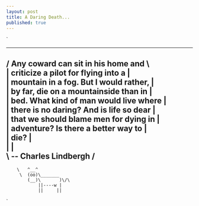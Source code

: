 ```yaml
---
layout: post
title: A Daring Death...
published: true
---
```


`
 _________________________________________   
/ Any coward can sit in his home and      \  
| criticize a pilot for flying into a     |  
| mountain in a fog. But I would rather,  |  
| by far, die on a mountainside than in   |  
| bed. What kind of man would live where  |  
| there is no daring? And is life so dear |  
| that we should blame men for dying in   |  
| adventure? Is there a better way to     |  
| die?                                    |  
|                                         |  
\ -- Charles Lindbergh                    /  
 -----------------------------------------   
        \   ^__^  
         \  (oo)\_______  
            (__)\       )\/\  
                ||----w |  
                ||     ||  
`
